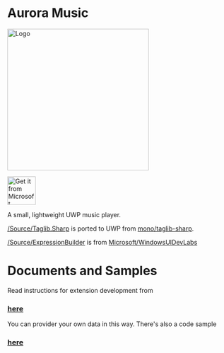 # Aurora Music


<img height="320" src="https://i.loli.net/2017/12/30/5a479416604d9.png" alt="Logo" />


<a href="https://www.microsoft.com/store/apps/9NBLGGH6JVDT?ocid=badge"><img height="64" src="https://assets.windowsphone.com/85864462-9c82-451e-9355-a3d5f874397a/English_get-it-from-MS_InvariantCulture_Default.png" alt="Get it from Microsoft" /></a>


A small, lightweight UWP music player.


[/Source/Taglib.Sharp](./Source/TagLib.Sharp/) is ported to UWP from [mono/taglib-sharp](https://github.com/mono/taglib-sharp).

[/Source/ExpressionBuilder](./Source/ExpressionBuilder/) is from [Microsoft/WindowsUIDevLabs](https://github.com/Microsoft/WindowsUIDevLabs)

# Documents and Samples
Read instructions for extension development from 
### [here](./Documentation)
You can provider your own data in this way. There's also a code sample 
### [here](./Samples)

